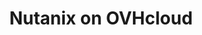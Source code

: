 ---
title: 'Nutanix on OVHcloud'
slug: nutanix
excerpt: 'How to use your Nutanix Cluster'
sections: 'Getting started, Network & Security, Advanced use, Backups, Troubleshooting, RACI, Disaster Recovery Plan'
order: 03
---